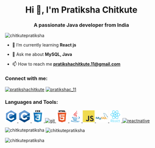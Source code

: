 
<h1 align="center">Hi 👋, I'm Pratiksha Chitkute</h1>
<h3 align="center">A passionate Java developer from India</h3>


<p align="left"> <img src="https://komarev.com/ghpvc/?username=chitkutepratiksha&label=Profile%20views&color=0e75b6&style=flat" alt="chitkutepratiksha" /> </p>

- 🌱 I’m currently learning **React js**

- 💬 Ask me about **MySQL, Java**

- 📫 How to reach me **pratikshachitkute.11@gmail.com**

<h3 align="left">Connect with me:</h3>
<p align="left">
<a href="https://www.linkedin.com/in/pratiksha-chitkute-861224239" target="blank"><img align="center" src="https://raw.githubusercontent.com/rahuldkjain/github-profile-readme-generator/master/src/images/icons/Social/linked-in-alt.svg" alt="pratikshachitkute" height="30" width="40" /></a>
<a href="https://www.codechef.com/users/pratikshac_11" target="blank"><img align="center" src="https://cdn.jsdelivr.net/npm/simple-icons@3.1.0/icons/codechef.svg" alt="pratikshac_11" height="30" width="40" /></a>
</p>

<h3 align="left">Languages and Tools:</h3>
<p align="left"> <a href="https://www.cprogramming.com/" target="_blank" rel="noreferrer"> <img src="https://raw.githubusercontent.com/devicons/devicon/master/icons/c/c-original.svg" alt="c" width="40" height="40"/> </a> <a href="https://www.w3schools.com/cpp/" target="_blank" rel="noreferrer"> <img src="https://raw.githubusercontent.com/devicons/devicon/master/icons/cplusplus/cplusplus-original.svg" alt="cplusplus" width="40" height="40"/> </a> <a href="https://www.w3schools.com/css/" target="_blank" rel="noreferrer"> <img src="https://raw.githubusercontent.com/devicons/devicon/master/icons/css3/css3-original-wordmark.svg" alt="css3" width="40" height="40"/> </a> <a href="https://git-scm.com/" target="_blank" rel="noreferrer"> <img src="https://www.vectorlogo.zone/logos/git-scm/git-scm-icon.svg" alt="git" width="40" height="40"/> </a> <a href="https://www.w3.org/html/" target="_blank" rel="noreferrer"> <img src="https://raw.githubusercontent.com/devicons/devicon/master/icons/html5/html5-original-wordmark.svg" alt="html5" width="40" height="40"/> </a> <a href="https://www.java.com" target="_blank" rel="noreferrer"> <img src="https://raw.githubusercontent.com/devicons/devicon/master/icons/java/java-original.svg" alt="java" width="40" height="40"/> </a> <a href="https://developer.mozilla.org/en-US/docs/Web/JavaScript" target="_blank" rel="noreferrer"> <img src="https://raw.githubusercontent.com/devicons/devicon/master/icons/javascript/javascript-original.svg" alt="javascript" width="40" height="40"/> </a> <a href="https://www.mysql.com/" target="_blank" rel="noreferrer"> <img src="https://raw.githubusercontent.com/devicons/devicon/master/icons/mysql/mysql-original-wordmark.svg" alt="mysql" width="40" height="40"/> </a> <a href="https://reactjs.org/" target="_blank" rel="noreferrer"> <img src="https://raw.githubusercontent.com/devicons/devicon/master/icons/react/react-original-wordmark.svg" alt="react" width="40" height="40"/> </a> <a href="https://reactnative.dev/" target="_blank" rel="noreferrer"> <img src="https://reactnative.dev/img/header_logo.svg" alt="reactnative" width="40" height="40"/> </a> </p>

<p><img align="left" src="https://github-readme-stats.vercel.app/api/top-langs?username=chitkutepratiksha&show_icons=true&locale=en&layout=compact" alt="chitkutepratiksha" /></p>

<p>&nbsp;<img align="center" src="https://github-readme-stats.vercel.app/api?username=chitkutepratiksha&show_icons=true&locale=en" alt="chitkutepratiksha" /></p>

<p><img align="center" src="https://github-readme-streak-stats.herokuapp.com/?user=chitkutepratiksha&" alt="chitkutepratiksha" /></p>
